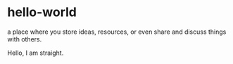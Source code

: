 # hello-world
a place where you store ideas, resources, or even share and discuss things with others.

Hello, I am straight.
